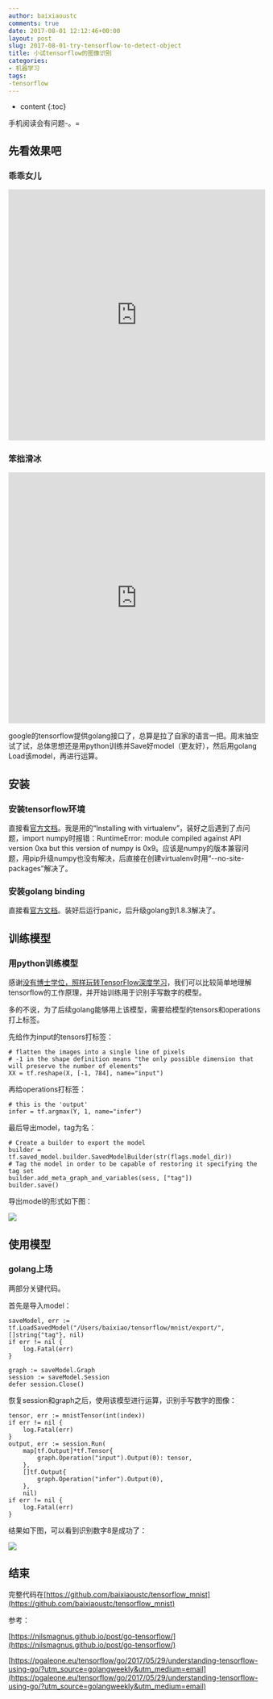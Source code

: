 ```yaml
---
author: baixiaoustc
comments: true
date: 2017-08-01 12:12:46+00:00
layout: post
slug: 2017-08-01-try-tensorflow-to-detect-object
title: 小试tensorflow的图像识别
categories:
- 机器学习
tags:
-tensorflow
---
```


* content 
{:toc}


手机阅读会有问题-。=

## 先看效果吧

### 乖乖女儿

<iframe height=498 width=510 src='http://player.youku.com/embed/XMjkzNzUzMjc0OA==' frameborder=0 'allowfullscreen'></iframe>

### 笨拙滑冰

<iframe height=498 width=510 src='http://player.youku.com/embed/XMjkzNzUzNjExMg==' frameborder=0 'allowfullscreen'></iframe>

google的tensorflow提供golang接口了，总算是拉了自家的语言一把。周末抽空试了试，总体思想还是用python训练并Save好model（更友好），然后用golang Load该model，再进行运算。

## 安装

### 安装tensorflow环境

直接看[官方文档](https://www.tensorflow.org/install/install_mac)。我是用的“Installing with virtualenv”，装好之后遇到了点问题，import numpy时报错：RuntimeError: module compiled against API version 0xa but this version of numpy is 0x9。应该是numpy的版本兼容问题，用pip升级numpy也没有解决，后直接在创建virtualenv时用“--no-site-packages”解决了。

### 安装golang binding

直接看[官方文档](https://www.tensorflow.org/install/install_go)。装好后运行panic，后升级golang到1.8.3解决了。

## 训练模型

### 用python训练模型

感谢[没有博士学位，照样玩转TensorFlow深度学习](https://mp.weixin.qq.com/s/E6SsvWofiN94JtZWf1f-Ug)，我们可以比较简单地理解tensorflow的工作原理，并开始训练用于识别手写数字的模型。

多的不说，为了后续golang能够用上该模型，需要给模型的tensors和operations打上标签。

先给作为input的tensors打标签：

    # flatten the images into a single line of pixels
    # -1 in the shape definition means "the only possible dimension that will preserve the number of elements"
    XX = tf.reshape(X, [-1, 784], name="input")


再给operations打标签：

    # this is the 'output'
    infer = tf.argmax(Y, 1, name="infer")
    
最后导出model，tag为名：

    # Create a builder to export the model
    builder = tf.saved_model.builder.SavedModelBuilder(str(flags.model_dir))
    # Tag the model in order to be capable of restoring it specifying the tag set
    builder.add_meta_graph_and_variables(sess, ["tag"])
    builder.save()
    
导出model的形式如下图：

![](http://oiz85bhef.bkt.clouddn.com/image/Jietu20170724-094807@2x.jpg)


## 使用模型

### golang上场

两部分关键代码。

首先是导入model：

	saveModel, err := tf.LoadSavedModel("/Users/baixiao/tensorflow/mnist/export/", []string{"tag"}, nil)
	if err != nil {
		log.Fatal(err)
	}

	graph := saveModel.Graph
	session := saveModel.Session
	defer session.Close()
	
恢复session和graph之后，使用该模型进行运算，识别手写数字的图像：

	tensor, err := mnistTensor(int(index))
	if err != nil {
		log.Fatal(err)
	}
	output, err := session.Run(
		map[tf.Output]*tf.Tensor{
			graph.Operation("input").Output(0): tensor,
		},
		[]tf.Output{
			graph.Operation("infer").Output(0),
		},
		nil)
	if err != nil {
		log.Fatal(err)
	}
	
	
结果如下图，可以看到识别数字8是成功了：

![](http://oiz85bhef.bkt.clouddn.com/image/Jietu20170724-095333.jpg)


## 结束

完整代码在[https://github.com/baixiaoustc/tensorflow_mnist](https://github.com/baixiaoustc/tensorflow_mnist)

参考：

[https://nilsmagnus.github.io/post/go-tensorflow/](https://nilsmagnus.github.io/post/go-tensorflow/)

[https://pgaleone.eu/tensorflow/go/2017/05/29/understanding-tensorflow-using-go/?utm_source=golangweekly&utm_medium=email](https://pgaleone.eu/tensorflow/go/2017/05/29/understanding-tensorflow-using-go/?utm_source=golangweekly&utm_medium=email)